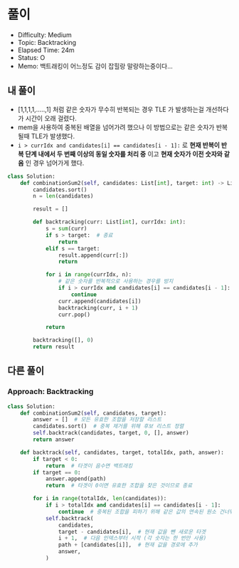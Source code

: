 # 풀이
- Difficulty:  Medium
- Topic:  Backtracking
- Elapsed Time:  24m
- Status:  O 
- Memo:  백트래킹이 어느정도 감이 잡힐랑 말랑하는중이다...

## 내 풀이
- [1,1,1,1,.....,1] 처럼 같은 숫자가 무수히 반복되는 경우 TLE 가 발생하는걸 개선하다가 시간이 오래 걸렸다.
- mem을 사용하여 중복된 배열을 넘어가려 했으나 이 방법으로는 같은 숫자가 반복될때 TLE가 발생했다.
- `i > currIdx and candidates[i] == candidates[i - 1]:` 로 **현재 반복이 반복 단계 내에서 두 번째 이상의 동일 숫자를 처리 중** 이고 **현재 숫자가 이전 숫자와 같음** 인 경우 넘어가게 했다.

```py
class Solution:
    def combinationSum2(self, candidates: List[int], target: int) -> List[List[int]]:
        candidates.sort()
        n = len(candidates)

        result = []

        def backtracking(curr: List[int], currIdx: int):
            s = sum(curr)
            if s > target:  # 종료
                return
            elif s == target:
                result.append(curr[:])
                return

            for i in range(currIdx, n):
                # 같은 숫자를 반복적으로 사용하는 경우를 방지
                if i > currIdx and candidates[i] == candidates[i - 1]:
                    continue
                curr.append(candidates[i])
                backtracking(curr, i + 1)
                curr.pop()

            return

        backtracking([], 0)
        return result
```

## 다른 풀이
### Approach: Backtracking
```py
class Solution:
    def combinationSum2(self, candidates, target):
        answer = []  # 모든 유효한 조합을 저장할 리스트
        candidates.sort()  # 중복 제거를 위해 후보 리스트 정렬
        self.backtrack(candidates, target, 0, [], answer)
        return answer

    def backtrack(self, candidates, target, totalIdx, path, answer):
        if target < 0:
            return  # 타겟이 음수면 백트래킹
        if target == 0:
            answer.append(path)
            return  # 타겟이 0이면 유효한 조합을 찾은 것이므로 종료

        for i in range(totalIdx, len(candidates)):
            if i > totalIdx and candidates[i] == candidates[i - 1]:
                continue  # 중복된 조합을 피하기 위해 같은 값의 연속된 원소 건너뛰기
            self.backtrack(
                candidates,
                target - candidates[i],  # 현재 값을 뺀 새로운 타겟
                i + 1,  # 다음 인덱스부터 시작 (각 숫자는 한 번만 사용)
                path + [candidates[i]],  # 현재 값을 경로에 추가
                answer,
            )
```